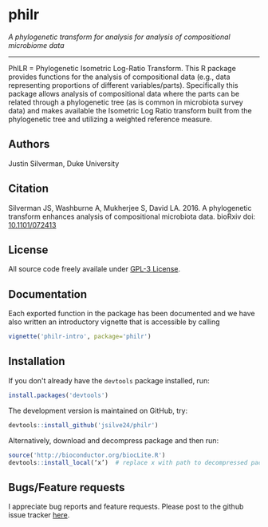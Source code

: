 # philr
*A phylogenetic transform for analysis for analysis of compositional microbiome data*

***
PhILR = Phylogenetic Isometric Log-Ratio Transform.
This R package provides functions for the analysis of compositional data (e.g., data representing proportions of different variables/parts). Specifically this package allows analysis of compositional data where the parts can be related through a phylogenetic tree (as is common in microbiota survey data) and makes available the Isometric Log Ratio transform built from the phylogenetic tree and utilizing a weighted reference measure. 

## Authors ##
Justin Silverman, Duke University 

## Citation ##
Silverman JS, Washburne A, Mukherjee S, David LA. 2016. A phylogenetic transform enhances analysis of compositional microbiota data. bioRxiv doi: [10.1101/072413](http://dx.doi.org/10.1101/072413)

## License ##
All source code freely availale under [GPL-3 License](https://www.gnu.org/licenses/gpl-3.0.en.html). 

## Documentation ##
Each exported function in the package has been documented and we have also written an introductory vignette that is accessible by calling 
``` r
vignette('philr-intro', package='philr')
```

## Installation ##
If you don't already have the `devtools` package installed, run:
``` r
install.packages('devtools')
```

The development version is maintained on GitHub, try:
``` r 
devtools::install_github('jsilve24/philr')
```
Alternatively, download and decompress package and then run:
```r
source('http://bioconductor.org/biocLite.R')
devtools::install_local(‘x’)  # replace x with path to decompressed package
```

## Bugs/Feature requests ##
I appreciate bug reports and feature requests. Please post to the github issue tracker [here](https://github.com/jsilve24/philr/issues). 

